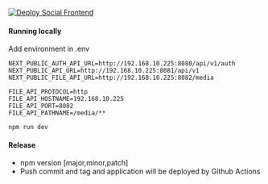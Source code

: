 [![Deploy Social Frontend](https://github.com/magnuspaal/social-frontend/actions/workflows/deploy.yml/badge.svg)](https://github.com/magnuspaal/social-frontend/actions/workflows/deploy.yml)

#### Running locally

Add environment in .env

```
NEXT_PUBLIC_AUTH_API_URL=http://192.168.10.225:8080/api/v1/auth
NEXT_PUBLIC_API_URL=http://192.168.10.225:8081/api/v1
NEXT_PUBLIC_FILE_API_URL=http://192.168.10.225:8082/media

FILE_API_PROTOCOL=http
FILE_API_HOSTNAME=192.168.10.225
FILE_API_PORT=8082
FILE_API_PATHNAME=/media/**
```

`npm run dev`

#### Release
  * npm version [major,minor,patch]
  * Push commit and tag and application will be deployed by Github Actions